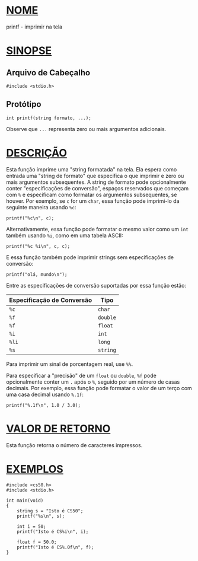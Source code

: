 # [NOME](#nome)

printf - imprimir na tela

# [SINOPSE](#sinopse)

## Arquivo de Cabeçalho

    #include <stdio.h>

## Protótipo

    int printf(string formato, ...);

Observe que `...` representa zero ou mais argumentos adicionais.

# [DESCRIÇÃO](#descrição)

Esta função imprime uma "string formatada" na tela. Ela espera como entrada uma "string de formato" que especifica o que imprimir e zero ou mais argumentos subsequentes. A string de formato pode opcionalmente conter "especificações de conversão", espaços reservados que começam com `%` e especificam como formatar os argumentos subsequentes, se houver. Por exemplo, se `c` for um `char`, essa função pode imprimi-lo da seguinte maneira usando `%c`:

    printf("%c\n", c);

Alternativamente, essa função pode formatar o mesmo valor como um `int` também usando `%i`, como em uma tabela ASCII:

    printf("%c %i\n", c, c);

E essa função também pode imprimir strings sem especificações de conversão:

    printf("olá, mundo\n");

Entre as especificações de conversão suportadas por essa função estão:

| Especificação de Conversão | Tipo     |
| ------------------------ | -------- |
| `%c`                     | `char`   |
| `%f`                     | `double` |
| `%f`                     | `float`  |
| `%i`                     | `int`    |
| `%li`                    | `long`   |
| `%s`                     | `string` |

Para imprimir um sinal de porcentagem real, use `%%`.

Para especificar a "precisão" de um `float` ou `double`, `%f` pode opcionalmente conter um `.` após o `%`, seguido por um número de casas decimais. Por exemplo, essa função pode formatar o valor de um terço com uma casa decimal usando `%.1f`:

    printf("%.1f\n", 1.0 / 3.0);

# [VALOR DE RETORNO](#valor-de-retorno)

Esta função retorna o número de caracteres impressos.

# [EXEMPLOS](#exemplos)

    #include <cs50.h>
    #include <stdio.h>

    int main(void)
    {
        string s = "Isto é CS50";
        printf("%s\n", s);

        int i = 50;
        printf("Isto é CS%i\n", i);

        float f = 50.0;
        printf("Isto é CS%.0f\n", f);
    }
